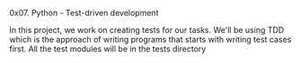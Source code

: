 0x07. Python - Test-driven development

In this project, we work on creating tests for our tasks. 
We'll be using TDD which is the approach of writing programs that starts with writing test cases first. 
All the test modules will be in the tests directory
